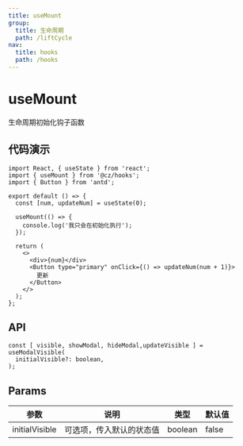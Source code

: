 ```yaml
---
title: useMount
group:
  title: 生命周期
  path: /liftCycle
nav:
  title: hooks
  path: /hooks
---
```


# useMount

生命周期初始化钩子函数

## 代码演示

```tsx
import React, { useState } from 'react';
import { useMount } from '@cz/hooks';
import { Button } from 'antd';

export default () => {
  const [num, updateNum] = useState(0);

  useMount(() => {
    console.log('我只会在初始化执行');
  });

  return (
    <>
      <div>{num}</div>
      <Button type="primary" onClick={() => updateNum(num + 1)}>
        更新
      </Button>
    </>
  );
};
```

## API

```
const [ visible, showModal, hideModal,updateVisible ] = useModalVisible(
  initialVisible?: boolean,
);
```

## Params

| 参数           | 说明                     | 类型    | 默认值 |
| -------------- | ------------------------ | ------- | ------ |
| initialVisible | 可选项，传入默认的状态值 | boolean | false  |
